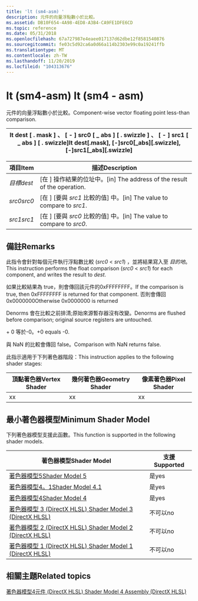 ```yaml
---
title: 'lt (sm4-asm) '
description: 元件的向量浮點數小於比較。
ms.assetid: DB10F654-4A98-4ED8-A3B4-CA9FE1DFE6CD
ms.topic: reference
ms.date: 05/31/2018
ms.openlocfilehash: 67a727987e4eaee017137d62dbe12f8581540876
ms.sourcegitcommit: fe03c5d92ca6a0d66a114b2303e99c0a19241ffb
ms.translationtype: MT
ms.contentlocale: zh-TW
ms.lasthandoff: 11/20/2019
ms.locfileid: "104313676"
---
```

# <a name="lt-sm4---asm"></a><span data-ttu-id="72639-103">lt (sm4-asm) </span><span class="sxs-lookup"><span data-stu-id="72639-103">lt (sm4 - asm)</span></span>

<span data-ttu-id="72639-104">元件的向量浮點數小於比較。</span><span class="sxs-lookup"><span data-stu-id="72639-104">Component-wise vector floating point less-than comparison.</span></span>



| <span data-ttu-id="72639-105">lt dest \[ . mask \] 、 \[ - \] src0 \[ \_ abs \] \[ . swizzle \] 、 \[ - \] src1 \[ \_ abs \] \[ . swizzle\]</span><span class="sxs-lookup"><span data-stu-id="72639-105">lt dest\[.mask\], \[-\]src0\[\_abs\]\[.swizzle\], \[-\]src1\[\_abs\]\[.swizzle\]</span></span> |
|----------------------------------------------------------------------------------|



 



| <span data-ttu-id="72639-106">項目</span><span class="sxs-lookup"><span data-stu-id="72639-106">Item</span></span>                                                            | <span data-ttu-id="72639-107">描述</span><span class="sxs-lookup"><span data-stu-id="72639-107">Description</span></span>                                                   |
|-----------------------------------------------------------------|---------------------------------------------------------------|
| <span data-ttu-id="72639-108"><span id="dest"></span><span id="DEST"></span>*目標*</span><span class="sxs-lookup"><span data-stu-id="72639-108"><span id="dest"></span><span id="DEST"></span>*dest*</span></span><br/> | <span data-ttu-id="72639-109">\[在 \] 操作結果的位址中。</span><span class="sxs-lookup"><span data-stu-id="72639-109">\[in\] The address of the result of the operation.</span></span><br/> |
| <span data-ttu-id="72639-110"><span id="src0"></span><span id="SRC0"></span>*src0*</span><span class="sxs-lookup"><span data-stu-id="72639-110"><span id="src0"></span><span id="SRC0"></span>*src0*</span></span><br/> | <span data-ttu-id="72639-111">\[在 \] [要與 *src1* 比較的值] 中。</span><span class="sxs-lookup"><span data-stu-id="72639-111">\[in\] The value to compare to *src1*.</span></span><br/>             |
| <span data-ttu-id="72639-112"><span id="src1"></span><span id="SRC1"></span>*src1*</span><span class="sxs-lookup"><span data-stu-id="72639-112"><span id="src1"></span><span id="SRC1"></span>*src1*</span></span><br/> | <span data-ttu-id="72639-113">\[在 \] [要與 *src0* 比較的值] 中。</span><span class="sxs-lookup"><span data-stu-id="72639-113">\[in\] The value to compare to *src0*.</span></span><br/>             |



 

## <a name="remarks"></a><span data-ttu-id="72639-114">備註</span><span class="sxs-lookup"><span data-stu-id="72639-114">Remarks</span></span>

<span data-ttu-id="72639-115">此指令會針對每個元件執行浮點數比較 (*src0*  <  *src1*) ，並將結果寫入至 *目的地*。</span><span class="sxs-lookup"><span data-stu-id="72639-115">This instruction performs the float comparison (*src0* < *src1*) for each component, and writes the result to *dest*.</span></span>

<span data-ttu-id="72639-116">如果比較結果為 true，則會傳回該元件的0xFFFFFFFF。</span><span class="sxs-lookup"><span data-stu-id="72639-116">If the comparison is true, then 0xFFFFFFFF is returned for that component.</span></span> <span data-ttu-id="72639-117">否則會傳回0x0000000</span><span class="sxs-lookup"><span data-stu-id="72639-117">Otherwise 0x0000000 is returned</span></span>

<span data-ttu-id="72639-118">Denorms 會在比較之前排清;原始來源暫存器沒有改變。</span><span class="sxs-lookup"><span data-stu-id="72639-118">Denorms are flushed before comparison; original source registers are untouched.</span></span>

<span data-ttu-id="72639-119">+ 0 等於-0。</span><span class="sxs-lookup"><span data-stu-id="72639-119">+0 equals -0.</span></span>

<span data-ttu-id="72639-120">與 NaN 的比較會傳回 false。</span><span class="sxs-lookup"><span data-stu-id="72639-120">Comparison with NaN returns false.</span></span>

<span data-ttu-id="72639-121">此指示適用于下列著色器階段：</span><span class="sxs-lookup"><span data-stu-id="72639-121">This instruction applies to the following shader stages:</span></span>



| <span data-ttu-id="72639-122">頂點著色器</span><span class="sxs-lookup"><span data-stu-id="72639-122">Vertex Shader</span></span> | <span data-ttu-id="72639-123">幾何著色器</span><span class="sxs-lookup"><span data-stu-id="72639-123">Geometry Shader</span></span> | <span data-ttu-id="72639-124">像素著色器</span><span class="sxs-lookup"><span data-stu-id="72639-124">Pixel Shader</span></span> |
|---------------|-----------------|--------------|
| <span data-ttu-id="72639-125">x</span><span class="sxs-lookup"><span data-stu-id="72639-125">x</span></span>             | <span data-ttu-id="72639-126">x</span><span class="sxs-lookup"><span data-stu-id="72639-126">x</span></span>               | <span data-ttu-id="72639-127">x</span><span class="sxs-lookup"><span data-stu-id="72639-127">x</span></span>            |



 

## <a name="minimum-shader-model"></a><span data-ttu-id="72639-128">最小著色器模型</span><span class="sxs-lookup"><span data-stu-id="72639-128">Minimum Shader Model</span></span>

<span data-ttu-id="72639-129">下列著色器模型支援此函數。</span><span class="sxs-lookup"><span data-stu-id="72639-129">This function is supported in the following shader models.</span></span>



| <span data-ttu-id="72639-130">著色器模型</span><span class="sxs-lookup"><span data-stu-id="72639-130">Shader Model</span></span>                                              | <span data-ttu-id="72639-131">支援</span><span class="sxs-lookup"><span data-stu-id="72639-131">Supported</span></span> |
|-----------------------------------------------------------|-----------|
| [<span data-ttu-id="72639-132">著色器模型5</span><span class="sxs-lookup"><span data-stu-id="72639-132">Shader Model 5</span></span>](d3d11-graphics-reference-sm5.md)        | <span data-ttu-id="72639-133">是</span><span class="sxs-lookup"><span data-stu-id="72639-133">yes</span></span>       |
| [<span data-ttu-id="72639-134">著色器模型4。1</span><span class="sxs-lookup"><span data-stu-id="72639-134">Shader Model 4.1</span></span>](dx-graphics-hlsl-sm4.md)              | <span data-ttu-id="72639-135">是</span><span class="sxs-lookup"><span data-stu-id="72639-135">yes</span></span>       |
| [<span data-ttu-id="72639-136">著色器模型4</span><span class="sxs-lookup"><span data-stu-id="72639-136">Shader Model 4</span></span>](dx-graphics-hlsl-sm4.md)                | <span data-ttu-id="72639-137">是</span><span class="sxs-lookup"><span data-stu-id="72639-137">yes</span></span>       |
| [<span data-ttu-id="72639-138">著色器模型 3 (DirectX HLSL) </span><span class="sxs-lookup"><span data-stu-id="72639-138">Shader Model 3 (DirectX HLSL)</span></span>](dx-graphics-hlsl-sm3.md) | <span data-ttu-id="72639-139">不可以</span><span class="sxs-lookup"><span data-stu-id="72639-139">no</span></span>        |
| [<span data-ttu-id="72639-140">著色器模型 2 (DirectX HLSL) </span><span class="sxs-lookup"><span data-stu-id="72639-140">Shader Model 2 (DirectX HLSL)</span></span>](dx-graphics-hlsl-sm2.md) | <span data-ttu-id="72639-141">不可以</span><span class="sxs-lookup"><span data-stu-id="72639-141">no</span></span>        |
| [<span data-ttu-id="72639-142">著色器模型 1 (DirectX HLSL) </span><span class="sxs-lookup"><span data-stu-id="72639-142">Shader Model 1 (DirectX HLSL)</span></span>](dx-graphics-hlsl-sm1.md) | <span data-ttu-id="72639-143">不可以</span><span class="sxs-lookup"><span data-stu-id="72639-143">no</span></span>        |



 

## <a name="related-topics"></a><span data-ttu-id="72639-144">相關主題</span><span class="sxs-lookup"><span data-stu-id="72639-144">Related topics</span></span>

<dl> <dt>

[<span data-ttu-id="72639-145">著色器模型4元件 (DirectX HLSL) </span><span class="sxs-lookup"><span data-stu-id="72639-145">Shader Model 4 Assembly (DirectX HLSL)</span></span>](dx-graphics-hlsl-sm4-asm.md)
</dt> </dl>

 

 





